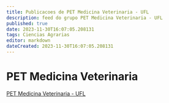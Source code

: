 ```yaml
---
title: Publicacoes de PET Medicina Veterinaria - UFL
description: feed do grupo PET Medicina Veterinaria - UFL
published: true
date: 2023-11-30T16:07:05.208131
tags: Ciencias Agrarias
editor: markdown
dateCreated: 2023-11-30T16:07:05.208131
---
```


# PET Medicina Veterinaria
[PET Medicina Veterinaria - UFL](/grupo/250PETMedicinaVeterinariaUFL.md)
